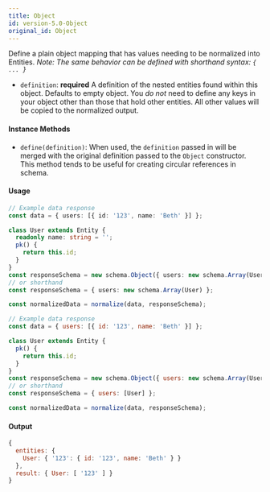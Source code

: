 ```yaml
---
title: Object
id: version-5.0-Object
original_id: Object
---
```


Define a plain object mapping that has values needing to be normalized into Entities. _Note: The same behavior can be defined with shorthand syntax: `{ ... }`_

- `definition`: **required** A definition of the nested entities found within this object. Defaults to empty object.
  You _do not_ need to define any keys in your object other than those that hold other entities. All other values will be copied to the normalized output.

#### Instance Methods

- `define(definition)`: When used, the `definition` passed in will be merged with the original definition passed to the `Object` constructor. This method tends to be useful for creating circular references in schema.

#### Usage

<!--DOCUSAURUS_CODE_TABS-->
<!--TypeScript-->
```typescript
// Example data response
const data = { users: [{ id: '123', name: 'Beth' }] };

class User extends Entity {
  readonly name: string = '';
  pk() {
    return this.id;
  }
}
const responseSchema = new schema.Object({ users: new schema.Array(User) });
// or shorthand
const responseSchema = { users: new schema.Array(User) };

const normalizedData = normalize(data, responseSchema);
```

<!--Javascript-->
```js
// Example data response
const data = { users: [{ id: '123', name: 'Beth' }] };

class User extends Entity {
  pk() {
    return this.id;
  }
}
const responseSchema = new schema.Object({ users: new schema.Array(User) });
// or shorthand
const responseSchema = { users: [User] };

const normalizedData = normalize(data, responseSchema);
```
<!--END_DOCUSAURUS_CODE_TABS-->

#### Output

```js
{
  entities: {
    User: { '123': { id: '123', name: 'Beth' } }
  },
  result: { User: [ '123' ] }
}
```
